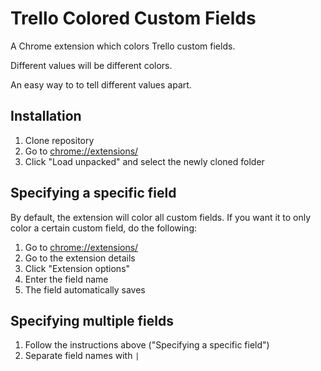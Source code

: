 # Trello Colored Custom Fields

A Chrome extension which colors Trello custom fields.

Different values will be different colors.

An easy way to to tell different values apart.

## Installation

1. Clone repository
2. Go to [chrome://extensions/](chrome://extensions/)
3. Click "Load unpacked" and select the newly cloned folder

## Specifying a specific field

By default, the extension will color all custom fields. If you want it to only color a certain custom field, do the following:

1. Go to [chrome://extensions/](chrome://extensions/)
2. Go to the extension details
3. Click "Extension options"
4. Enter the field name
5. The field automatically saves

## Specifying multiple fields

1. Follow the instructions above ("Specifying a specific field")
2. Separate field names with `|`
